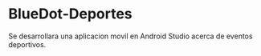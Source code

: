 # BlueDot-Deportes
Se desarrollara una aplicacion movil en Android Studio acerca de eventos deportivos.
